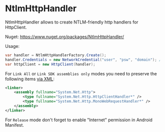 # NtlmHttpHandler
NtlmHttpHandler allows to create NTLM-friendly http handlers for HttpClient.

Nuget: https://www.nuget.org/packages/NtlmHttpHandler/

Usage:
```csharp
var handler = NtlmHttpHandlerFactory.Create();
handler.Credentials = new NetworkCredential("user", "psw", "domain"); // or via CredentialCache
var httpClient = new HttpClient(handler);
```

For `Link All` or `Link SDK assemblies only` modes you need to preserve the following items [via XML](https://docs.microsoft.com/en-us/xamarin/cross-platform/deploy-test/linker):
```xml
<linker>
    <assembly fullname="System.Net.Http">
        <type fullname="System.Net.Http.HttpClientHandler*" />
        <type fullname="System.Net.Http.MonoWebRequestHandler*" />
    </assembly>
</linker>
```

For `Release` mode don't forget to enable "Internet" permission in Android Manifest.
